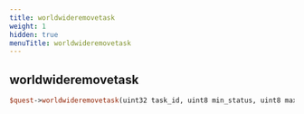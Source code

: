 ```yaml
---
title: worldwideremovetask
weight: 1
hidden: true
menuTitle: worldwideremovetask
---
```

## worldwideremovetask
```perl
$quest->worldwideremovetask(uint32 task_id, uint8 min_status, uint8 max_status)
```